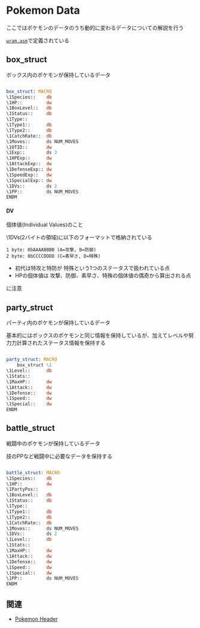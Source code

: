 # Pokemon Data

ここではポケモンのデータのうち動的に変わるデータについての解説を行う

[`wram.asm`](../../wram.asm)で定義されている

## box_struct

ボックス内のポケモンが保持しているデータ

```asm

box_struct: MACRO
\1Species::    db
\1HP::         dw
\1BoxLevel::   db
\1Status::     db
\1Type::
\1Type1::      db
\1Type2::      db
\1CatchRate::  db
\1Moves::      ds NUM_MOVES
\1OTID::       dw
\1Exp::        ds 3
\1HPExp::      dw
\1AttackExp::  dw
\1DefenseExp:: dw
\1SpeedExp::   dw
\1SpecialExp:: dw
\1DVs::        ds 2
\1PP::         ds NUM_MOVES
ENDM

```

#### DV

個体値(Individual Values)のこと

\1DVs(2バイトの領域)に以下のフォーマットで格納されている

```
1 byte: 0bAAAABBBB (A=攻撃, B=防御)
2 byte: 0bCCCCDDDD (C=素早さ, D=特殊)
```

- 初代は特攻と特防が 特殊という1つのステータスで扱われている点
- HPの個体値は 攻撃、防御、素早さ、特殊の個体値の偶奇から算出される点

に注意

## party_struct

パーティ内のポケモンが保持しているデータ

基本的にはボックスのポケモンと同じ情報を保持しているが、加えてレベルや努力力計算されたステータス情報を保持する

```asm

party_struct: MACRO
	box_struct \1
\1Level::      db
\1Stats::
\1MaxHP::      dw
\1Attack::     dw
\1Defense::    dw
\1Speed::      dw
\1Special::    dw
ENDM

```

## battle_struct

戦闘中のポケモンが保持しているデータ

技のPPなど戦闘中に必要なデータを保持する

```asm

battle_struct: MACRO
\1Species::    db
\1HP::         dw
\1PartyPos::
\1BoxLevel::   db
\1Status::     db
\1Type::
\1Type1::      db
\1Type2::      db
\1CatchRate::  db
\1Moves::      ds NUM_MOVES
\1DVs::        ds 2
\1Level::      db
\1Stats::
\1MaxHP::      dw
\1Attack::     dw
\1Defense::    dw
\1Speed::      dw
\1Special::    dw
\1PP::         ds NUM_MOVES
ENDM

```

## 関連

- [Pokemon Header](./pokemon_header.md)

